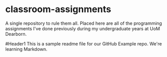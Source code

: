# classroom-assignments
A single repository to rule them all. Placed here are all of the programming assignments I've done previously during my undergraduate years at UoM Dearborn. 

#Header1
This is a sample readme file for our GitHub Example repo. We're learning Markdown.